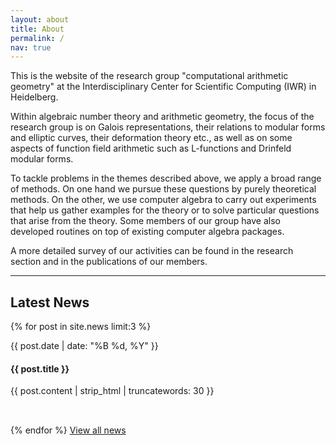 ```yaml
---
layout: about
title: About
permalink: /
nav: true
---
```


This is the website of the research group "computational arithmetic geometry" at the Interdisciplinary Center for Scientific Computing (IWR) in Heidelberg. 

Within algebraic number theory and arithmetic geometry, the focus of the research group is on Galois representations, their relations to modular forms and elliptic curves, their deformation theory etc., as well as on some aspects of function field arithmetic such as L-functions and Drinfeld modular forms. 

To tackle problems in the themes described above, we apply a broad range of methods. On one hand we pursue these questions by purely theoretical methods. On the other, we use computer algebra to carry out experiments that help us gather examples for the theory or to solve particular questions that arise from the theory. Some members of our group have also developed routines on top of existing computer algebra packages.

A more detailed survey of our activities can be found in the research section and in the publications of our members.

---

<h2 class="mt-5">Latest News</h2>
<div class="news-list-home mt-4">
  {% for post in site.news limit:3 %}
    <div class="news-item-home">
      <p class="news-meta-home text-muted">{{ post.date | date: "%B %d, %Y" }}</p>
      <h4 class="news-title-home"><a href="{{ post.url | relative_url }}">{{ post.title }}</a></h4>
      <p>{{ post.content | strip_html | truncatewords: 30 }}</p>
    </div>
  {% endfor %}
  <a href="{{ '/news/' | relative_url }}" class="btn btn-outline-primary mt-3">View all news</a>
</div>

<style>
.news-item-home {
  padding-bottom: 1rem;
  margin-bottom: 1rem;
  border-bottom: 1px solid var(--border-color);
}
.news-title-home a {
  text-decoration: none;
}
</style> 